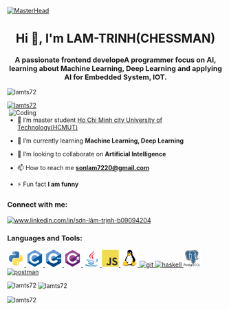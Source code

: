 [![MasterHead](https://media.licdn.com/dms/image/D5612AQEReRdkC5K3_A/article-cover_image-shrink_600_2000/0/1702441745439?e=2147483647&v=beta&t=Um64qKYNX1Ag9TFsB4hEu-t48Ycpiko32lNtneaQWmM)]()
<h1 align="center">Hi 👋, I'm LAM-TRINH(CHESSMAN)</h1>
<h3 align="center">A passionate frontend developeA programmer focus on AI, learning about Machine Learning, Deep Learning and applying AI for Embedded System, IOT.</h3>
<p align="left"> <img src="https://komarev.com/ghpvc/?username=lamts72&label=Profile%20views&color=0e75b6&style=flat" alt="lamts72" /> </p>

<p align="left"> <a href="https://github.com/ryo-ma/github-profile-trophy"><img src="https://github-profile-trophy.vercel.app/?username=lamts72" alt="lamts72" /></a>
<img align="right" alt="Coding" width="500" src="https://cdn.dribbble.com/users/1059583/screenshots/4171367/coding-freak.gif"/>
</p>

- 🔭 I’m master student [Ho Chi Minh city University of Technology(HCMUT)](https://hcmut.edu.vn/)

- 🌱 I’m currently learning **Machine Learning, Deep Learning**

- 👯 I’m looking to collaborate on **Artificial Intelligence**

- 📫 How to reach me **sonlam7220@gmail.com**

- ⚡ Fun fact **I am funny**

<h3 align="left">Connect with me:</h3>
<p align="left">
<a href="https://linkedin.com/in/www.linkedin.com/in/sơn-lâm-trịnh-b09094204" target="blank"><img align="center" src="https://raw.githubusercontent.com/rahuldkjain/github-profile-readme-generator/master/src/images/icons/Social/linked-in-alt.svg" alt="www.linkedin.com/in/sơn-lâm-trịnh-b09094204" height="30" width="40" /></a>
</p>

<h3 align="left">Languages and Tools:</h3>
<p align="left"> <a href="https://www.python.org" target="_blank" rel="noreferrer"> <img src="https://raw.githubusercontent.com/devicons/devicon/master/icons/python/python-original.svg" alt="python" width="40" height="40"/> </a> <a href="https://www.cprogramming.com/" target="_blank" rel="noreferrer"> <img src="https://raw.githubusercontent.com/devicons/devicon/master/icons/c/c-original.svg" alt="c" width="40" height="40"/> </a> <a href="https://www.w3schools.com/cpp/" target="_blank" rel="noreferrer"> <img src="https://raw.githubusercontent.com/devicons/devicon/master/icons/cplusplus/cplusplus-original.svg" alt="cplusplus" width="40" height="40"/> </a> <a href="https://www.w3schools.com/cs/" target="_blank" rel="noreferrer"> <img src="https://raw.githubusercontent.com/devicons/devicon/master/icons/csharp/csharp-original.svg" alt="csharp" width="40" height="40"/> </a> <a href="https://www.java.com" target="_blank" rel="noreferrer"> <img src="https://raw.githubusercontent.com/devicons/devicon/master/icons/java/java-original.svg" alt="java" width="40" height="40"/> </a> <a href="https://developer.mozilla.org/en-US/docs/Web/JavaScript" target="_blank" rel="noreferrer"> <img src="https://raw.githubusercontent.com/devicons/devicon/master/icons/javascript/javascript-original.svg" alt="javascript" width="40" height="40"/> </a> <a href="https://www.linux.org/" target="_blank" rel="noreferrer"> <img src="https://raw.githubusercontent.com/devicons/devicon/master/icons/linux/linux-original.svg" alt="linux" width="40" height="40"/> </a> <a href="https://git-scm.com/" target="_blank" rel="noreferrer"> <img src="https://www.vectorlogo.zone/logos/git-scm/git-scm-icon.svg" alt="git" width="40" height="40"/> </a> <a href="https://www.haskell.org/" target="_blank" rel="noreferrer"> <img src="https://upload.wikimedia.org/wikipedia/commons/1/1c/Haskell-Logo.svg" alt="haskell" width="40" height="40"/> </a> <a href="https://www.postgresql.org" target="_blank" rel="noreferrer"> <img src="https://raw.githubusercontent.com/devicons/devicon/master/icons/postgresql/postgresql-original-wordmark.svg" alt="postgresql" width="40" height="40"/> </a> <a href="https://postman.com" target="_blank" rel="noreferrer"> <img src="https://www.vectorlogo.zone/logos/getpostman/getpostman-icon.svg" alt="postman" width="40" height="40"/> </a>  </p>

<p><img align="left" src="https://github-readme-stats.vercel.app/api/top-langs?username=lamts72&show_icons=true&locale=en&layout=compact" alt="lamts72" /></p>

<p>&nbsp;<img align="center" src="https://github-readme-stats.vercel.app/api?username=lamts72&show_icons=true&locale=en" alt="lamts72" /></p>

<p><img align="center" src="https://github-readme-streak-stats.herokuapp.com/?user=lamts72&" alt="lamts72" /></p>
